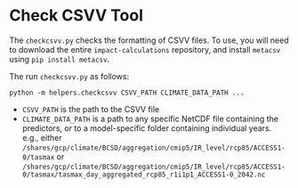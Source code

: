 # Check CSVV Tool

The `checkcsvv.py` checks the formatting of CSVV files.  To use, you
will need to download the entire `impact-calculations` repository, and
install `metacsv` using `pip install metacsv`.

The run `checkcsvv.py` as follows:
```
python -m helpers.checkcsvv CSVV_PATH CLIMATE_DATA_PATH ...
```

 - `CSVV_PATH` is the path to the CSVV file
 - `CLIMATE_DATA_PATH` is a path to any specific NetCDF file containing the predictors, or to a model-specific folder containing individual years.  e.g., either `/shares/gcp/climate/BCSD/aggregation/cmip5/IR_level/rcp85/ACCESS1-0/tasmax` or `/shares/gcp/climate/BCSD/aggregation/cmip5/IR_level/rcp85/ACCESS1-0/tasmax/tasmax_day_aggregated_rcp85_r1i1p1_ACCESS1-0_2042.nc`

